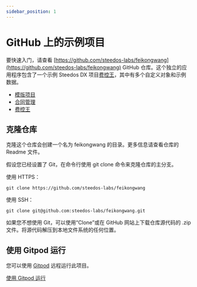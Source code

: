 ```yaml
---
sidebar_position: 1
---
```


# GitHub 上的示例项目

要快速入门，请查看 [https://github.com/steedos-labs/feikongwang](https://github.com/steedos-labs/feikongwang) GitHub 仓库。这个独立的应用程序包含了一个示例 Steedos DX 项目[费控王](https://feikongwang.com)，其中有多个自定义对象和示例数据。

- [模版项目](https://github.com/steedos/steedos-project-template)
- [合同管理](https://github.com/steedos-labs/contract)
- [费控王](https://github.com/steedos-labs/feikongwang)

## 克隆仓库

克隆这个仓库会创建一个名为 feikongwang 的目录。更多信息请查看仓库的 Readme 文件。

假设您已经设置了 Git，在命令行使用 git clone 命令来克隆仓库的主分支。

使用 HTTPS：

```
git clone https://github.com/steedos-labs/feikongwang
```

使用 SSH：

```
git clone git@github.com:steedos-labs/feikongwang.git
```

如果您不想使用 Git，可以使用“Clone”或在 GitHub 网站上下载仓库源代码的 .zip 文件。将源代码解压到本地文件系统的任何位置。

## 使用 Gitpod 运行

您可以使用 [Gitpod](https://gitpod.io/) 远程运行此项目。

[使用 Gitpod 运行](https://gitpod.io/#https://github.com/steedos-labs/feikongwang)
